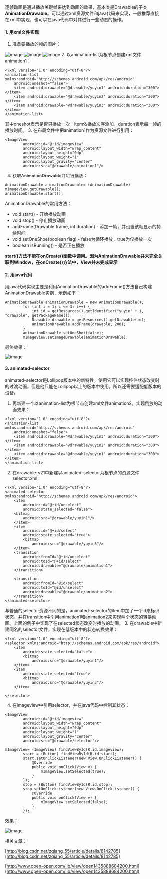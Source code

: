 逐帧动画是通过播放关键帧来达到动画的效果，基本类是Drawable的子类**AnimationDrawable**。可以通过xml资源文件和java代码来实现，一般推荐直接在xml中实现，也可以在java代码中对其进行一些动态的操作。
#### 1. 用xml文件实现
1. 准备要播放的帧的图片：

![image](http://ww3.sinaimg.cn/large/64ddfd2bgw1fadf4333buj201s01s0rn.jpg)
![image](http://ww3.sinaimg.cn/large/64ddfd2bgw1fadf58pzvtj201s01sq2p.jpg)
![image](http://ww3.sinaimg.cn/large/64ddfd2bgw1fadf5mw1rpj201s01st8i.jpg)
2. 以animation-list为根节点创建xml文件animation1：
```
<?xml version="1.0" encoding="utf-8"?>
<animation-list xmlns:android="http://schemas.android.com/apk/res/android"
    android:oneshot="false">
    <item android:drawable="@drawable/yuyin1" android:duration="300"></item>
    <item android:drawable="@drawable/yuyin2" android:duration="300"></item>
    <item android:drawable="@drawable/yuyin3" android:duration="300"></item>
</animation-list>
```
其中oneshot表示是否只播放一次，item依播放次序添加，duration表示每一帧的播放时间。
3. 在布局文件中把animation1作为资源文件进行引用：
```
<ImageView
        android:id="@+id/imageview"
        android:layout_width="wrap_content"
        android:layout_height="0dp"
        android:layout_weight="1"
        android:layout_gravity="center"
        android:src="@drawable/animation1"/>
```
4. 获取AnimationDrawable并进行播放：
```
AnimationDrawable animationDrawable= (AnimationDrawable) mImageView.getDrawable();
animationDrawable.start();
```
AnimationDrawable的常用方法：

* void start() - 开始播放动画
* void stop() - 停止播放动画
* addFrame(Drawable frame, int duration) - 添加一帧，并设置该帧显示的持续时间
* void setOneShoe(boolean flag) - false为循环播放，true为仅播放一次
* boolean isRunning() - 是否正在播放

**start()方法不能在onCreate()函数中调用。因为AnimationDrawable并未完全关联到Window，在onCreate()方法中，View并未完成显示**

#### 2. 用java代码
用java代码实现主要是利用AnimationDrawable的addFrame()方法自己构建AnimationDrawable实例，示例如下：
```
AnimationDrawable animationDrawable = new AnimationDrawable();
        for (int i = 1; i <= 3; i++) {
            int id = getResources().getIdentifier("yuyin" + i, "drawable", getPackageName());
            Drawable drawable = getResources().getDrawable(id);
            animationDrawable.addFrame(drawable, 200);
        }
        animationDrawable.setOneShot(false);
        mImageView.setImageDrawable(animationDrawable);
```

最终效果：

![image](http://ww4.sinaimg.cn/large/64ddfd2bgw1fadkuq869og20ge0qzgns.gif)
#### 3. animated-selector
animated-selector是Lollipop版本中的新特性，使用它可以实现控件状态改变时的过渡动画，但是他只能在Lollipop以上的版本中使用，所以还需要适配低版本的设备。
1. 再新建一个以animation-list为根节点创建xml文件animation2，实现倒放的动画效果：
```
<?xml version="1.0" encoding="utf-8"?>
<animation-list xmlns:android="http://schemas.android.com/apk/res/android"
    android:oneshot="false">
    <item android:drawable="@drawable/yuyin3" android:duration="300"></item>
    <item android:drawable="@drawable/yuyin2" android:duration="300"></item>
    <item android:drawable="@drawable/yuyin1" android:duration="300"></item>
</animation-list>
```
2. 在drawable-v21中新建以animated-selector为根节点的资源文件selector.xml:
```
<?xml version="1.0" encoding="utf-8"?>
<animated-selector xmlns:android="http://schemas.android.com/apk/res/android">
    <item
        android:id="@+id/unselect"
        android:state_selected="false">
    <bitmap
        android:src="@drawable/yuyin1"/>
    </item>
    <item
        android:id="@+id/select"
        android:state_selected="true">
        <bitmap
            android:src="@drawable/yuyin3"/>
    </item>
    <transition
        android:fromId="@+id/unselect"
        android:toId="@+id/select"
        android:drawable="@drawable/animation1">
    </transition>

    <transition
        android:fromId="@id/select"
        android:toId="@id/unselect"
        android:drawable="@drawable/animation2">
    </transition>
</animated-selector>
```
与普通的selector资源不同的是，animated-selector的item中加了一个id来标识状态，并在transition中引用animation1和animation2来实现两个状态的转换动画。上面的例子中实现了在selected状态改变时播放的动画。
3. 在drawable中新建同名的selector文件，实现在低版本中的状态转换效果：
```
<?xml version="1.0" encoding="utf-8"?>
<selector xmlns:android="http://schemas.android.com/apk/res/android">
    <item
        android:state_selected="false">
        <bitmap
            android:src="@drawable/yuyin1"/>
    </item>
    <item
        android:state_selected="true">
        <bitmap
            android:src="@drawable/yuyin3"/>
    </item>

</selector>
```
4. 在imageview中引用selector，并在java代码中控制其状态：
```
<ImageView
        android:id="@+id/imageview"
        android:layout_width="wrap_content"
        android:layout_height="0dp"
        android:layout_weight="1"
        android:layout_gravity="center"
        android:src="@drawable/selector"/>
```
```
mImageView= (ImageView) findViewById(R.id.imageview);
        start = (Button) findViewById(R.id.start);
        start.setOnClickListener(new View.OnClickListener() {
            @Override
            public void onClick(View v) {
                mImageView.setSelected(true);
            }
        });
        stop = (Button) findViewById(R.id.stop);
        stop.setOnClickListener(new View.OnClickListener() {
            @Override
            public void onClick(View v) {
                mImageView.setSelected(false);
            }
        });
```
效果：

![image](http://ww3.sinaimg.cn/large/64ddfd2bgw1fadmjwpapsg20ge0qz765.gif)

相关文章：

[http://blog.csdn.net/zqiang_55/article/details/8142785](http://blog.csdn.net/zqiang_55/article/details/8142785)

[http://www.open-open.com/lib/view/open1435888684200.html](http://www.open-open.com/lib/view/open1435888684200.html)